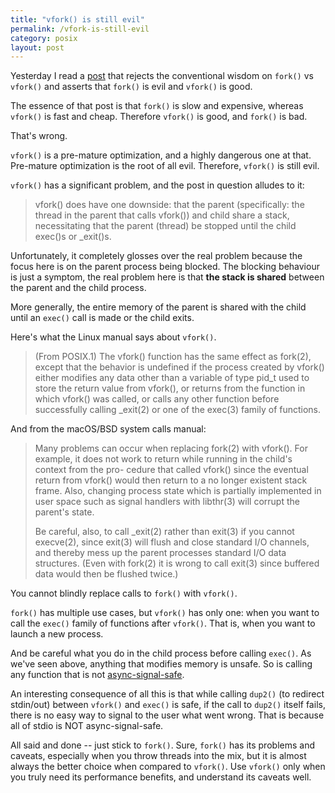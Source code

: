 ```yaml
---
title: "vfork() is still evil"
permalink: /vfork-is-still-evil
category: posix
layout: post
---
```


Yesterday I read a
[post](https://gist.github.com/nicowilliams/a8a07b0fc75df05f684c23c18d7db234)
that rejects the conventional wisdom on `fork()` vs `vfork()` and asserts that
`fork()` is evil and `vfork()` is good.

The essence of that post is that `fork()` is slow and expensive, whereas
`vfork()` is fast and cheap. Therefore `vfork()` is good, and `fork()` is bad.

That's wrong.

`vfork()` is a pre-mature optimization, and a highly dangerous one at
that. Pre-mature optimization is the root of all evil. Therefore, `vfork()` is
still evil.

`vfork()` has a significant problem, and the post in question alludes to it:

> vfork() does have one downside: that the parent (specifically: the thread in
> the parent that calls vfork()) and child share a stack, necessitating that the
> parent (thread) be stopped until the child exec()s or _exit()s.

Unfortunately, it completely glosses over the real problem because the focus
here is on the parent process being blocked. The blocking behaviour is just a
symptom, the real problem here is that **the stack is shared** between the
parent and the child process.

More generally, the entire memory of the parent is shared with the child until
an `exec()` call is made or the child exits.

Here's what the Linux manual says about `vfork()`.

> (From POSIX.1) The vfork() function has the same effect as fork(2), except
> that the behavior is undefined if the process created by vfork() either
> modifies any data other than a variable of type pid_t used to store the return
> value from vfork(), or returns from the function in which vfork() was called,
> or calls any other function before successfully calling _exit(2) or one of the
> exec(3) family of functions.

And from the macOS/BSD system calls manual:

> Many problems can occur when replacing fork(2) with vfork().  For example, it
> does not work to return while running in the child's context from the pro-
> cedure that called vfork() since the eventual return from vfork() would then
> return to a no longer existent stack frame.  Also, changing process state
> which is partially implemented in user space such as signal handlers with
> libthr(3) will corrupt the parent's state.
>
> Be careful, also, to call _exit(2) rather than exit(3) if you cannot
> execve(2), since exit(3) will flush and close standard I/O channels, and
> thereby mess up the parent processes standard I/O data structures.  (Even with
> fork(2) it is wrong to call exit(3) since buffered data would then be flushed
> twice.)

You cannot blindly replace calls to `fork()` with `vfork()`.

`fork()` has multiple use cases, but `vfork()` has only one: when you want to
call the `exec()` family of functions after `vfork()`. That is, when you want to
launch a new process.

And be careful what you do in the child process before calling `exec()`. As
we've seen above, anything that modifies memory is unsafe. So is calling any
function that is not
[async-signal-safe](https://man7.org/linux/man-pages/man7/signal-safety.7.html).

An interesting consequence of all this is that while calling `dup2()` (to
redirect stdin/out) between `vfork()` and `exec()` is safe, if the call to
`dup2()` itself fails, there is no easy way to signal to the user what went
wrong. That is because all of stdio is NOT async-signal-safe.

All said and done -- just stick to `fork()`. Sure, `fork()` has its problems and
caveats, especially when you throw threads into the mix, but it is almost always
the better choice when compared to `vfork()`. Use `vfork()` only when you truly
need its performance benefits, and understand its caveats well.
